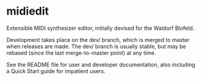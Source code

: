 midiedit
========

Extensible MIDI synthesizer editor, initially devised for the Waldorf Blofeld.

Development takes place on the dev/ branch, which is merged to master when
releases are made. The dev/ branch is usually stable, but may be rebased
(since the last merge-to-master point) at any time.

See the README file for user and developer documentation, also including
a Quick Start guide for impatient users.

